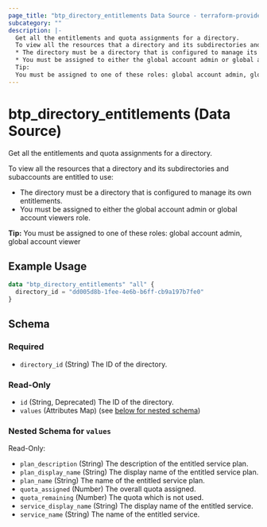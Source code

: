 ```yaml
---
page_title: "btp_directory_entitlements Data Source - terraform-provider-btp"
subcategory: ""
description: |-
  Get all the entitlements and quota assignments for a directory.
  To view all the resources that a directory and its subdirectories and subaccounts are entitled to use:
  * The directory must be a directory that is configured to manage its own entitlements.
  * You must be assigned to either the global account admin or global account viewers role.
  Tip:
  You must be assigned to one of these roles: global account admin, global account viewer
---
```


# btp_directory_entitlements (Data Source)

Get all the entitlements and quota assignments for a directory.

To view all the resources that a directory and its subdirectories and subaccounts are entitled to use:
* The directory must be a directory that is configured to manage its own entitlements.
* You must be assigned to either the global account admin or global account viewers role.

__Tip:__
You must be assigned to one of these roles: global account admin, global account viewer

## Example Usage

```terraform
data "btp_directory_entitlements" "all" {
  directory_id = "dd005d8b-1fee-4e6b-b6ff-cb9a197b7fe0"
}
```

<!-- schema generated by tfplugindocs -->
## Schema

### Required

- `directory_id` (String) The ID of the directory.

### Read-Only

- `id` (String, Deprecated) The ID of the directory.
- `values` (Attributes Map) (see [below for nested schema](#nestedatt--values))

<a id="nestedatt--values"></a>
### Nested Schema for `values`

Read-Only:

- `plan_description` (String) The description of the entitled service plan.
- `plan_display_name` (String) The display name of the entitled service plan.
- `plan_name` (String) The name of the entitled service plan.
- `quota_assigned` (Number) The overall quota assigned.
- `quota_remaining` (Number) The quota which is not used.
- `service_display_name` (String) The display name of the entitled service.
- `service_name` (String) The name of the entitled service.